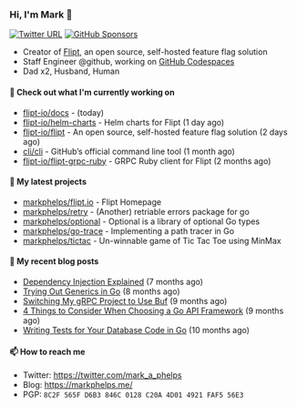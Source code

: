 ### Hi, I'm Mark 👋

[![Twitter URL](https://img.shields.io/twitter/url?label=Follow%20Me&url=https%3A%2F%2Ftwitter.com%2Fmark_a_phelps)](https://twitter.com/mark_a_phelps)
[![GitHub Sponsors](https://img.shields.io/github/sponsors/markphelps?logo=github&style=social)](https://github.com/sponsors/markphelps)

* Creator of [Flipt](https://github.com/markphelps/flipt), an open source, self-hosted feature flag solution
* Staff Engineer @github, working on [GitHub Codespaces](https://github.com/features/codespaces)
* Dad x2, Husband, Human

#### 👷 Check out what I'm currently working on

- [flipt-io/docs](https://github.com/flipt-io/docs) -  (today)
- [flipt-io/helm-charts](https://github.com/flipt-io/helm-charts) - Helm charts for Flipt (1 day ago)
- [flipt-io/flipt](https://github.com/flipt-io/flipt) - An open source, self-hosted feature flag solution (2 days ago)
- [cli/cli](https://github.com/cli/cli) - GitHub’s official command line tool (1 month ago)
- [flipt-io/flipt-grpc-ruby](https://github.com/flipt-io/flipt-grpc-ruby) - GRPC Ruby client for Flipt (2 months ago)

#### 🌱 My latest projects

- [markphelps/flipt.io](https://github.com/markphelps/flipt.io) - Flipt Homepage
- [markphelps/retry](https://github.com/markphelps/retry) - (Another) retriable errors package for go
- [markphelps/optional](https://github.com/markphelps/optional) - Optional is a library of optional Go types
- [markphelps/go-trace](https://github.com/markphelps/go-trace) - Implementing a path tracer in Go
- [markphelps/tictac](https://github.com/markphelps/tictac) - Un-winnable game of Tic Tac Toe using MinMax

#### 📜 My recent blog posts

- [Dependency Injection Explained](https://markphelps.me/posts/dependency-injection-explained/) (7 months ago)
- [Trying Out Generics in Go](https://markphelps.me/posts/trying-out-generics-in-go/) (8 months ago)
- [Switching My gRPC Project to Use Buf](https://markphelps.me/posts/switching-my-grpc-project-to-use-buf/) (9 months ago)
- [4 Things to Consider When Choosing a Go API Framework](https://markphelps.me/posts/4-things-to-consider-when-choosing-a-go-api-framework/) (9 months ago)
- [Writing Tests for Your Database Code in Go](https://markphelps.me/posts/writing-tests-for-your-database-code-in-go/) (10 months ago)

#### 📫 How to reach me

- Twitter: https://twitter.com/mark_a_phelps
- Blog: https://markphelps.me/
- PGP: `8C2F 565F D6B3 846C 0128 C20A 4D01 4921 FAF5 56E3`
